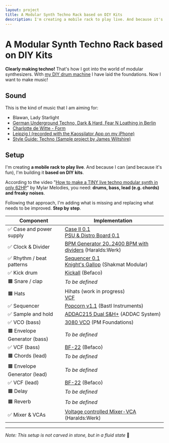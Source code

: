 ```yaml
---
layout: project
title: A Modular Synth Techno Rack based on DIY Kits
description: I'm creating a mobile rack to play live. And because it's fun, I'll base it on DIY kits.
---
```


# A Modular Synth Techno Rack based on DIY Kits

**Clearly making techno!** That's how I got into the world of modular synthesizers. With [my DIY drum machine](/projects/diy-modular-synthesizer-drum-machine/) I have laid the foundations. Now I want to make music!

## Sound

This is the kind of music that I am aiming for:

* Blawan, Lady Starlight
* [German Underground Techno, Dark & Hard, Fear N Loathing in Berlin](https://www.youtube.com/watch?v=cjF-9In3hqU&t=25s)
* [Charlotte de Witte - Form](https://www.youtube.com/watch?v=zvAJbFNuyCA)
* [Leipzig I (recorded with the Kaossilator App on my iPhone)](https://soundcloud.com/steffenlohaus/leipzig-i)
* [Style Guide: Techno (Sample project by James Wiltshire)](https://www.youtube.com/watch?v=0Q6yR4s4syA&t=990s)

## Setup

I'm creating **a mobile rack to play live**. And because I can (and because it's fun), I'm building it **based on DIY kits**.

According to the video "[How to make a TINY live techno modular synth in only 62HP](https://www.youtube.com/watch?v=4jCCzpWBsFs)" by Mylar Melodies, you need: **drums, bass, lead (e.g. chords) and freaky noises**.

Following that approach, I'm adding what is missing and replacing what needs to be improved. **Step by step**.

| Component                   | Implementation                                               |
| --------------------------- | ------------------------------------------------------------ |
| ✅ Case and power supply     | [Case II 0.1](/modules/case-ii-0.1)<br />[PSU & Distro Board 0.1](/modules/psu-distro-board-0.1/) |
| ✅ Clock & Divider           | [BPM Generator 20..2400 BPM with dividers](https://haraldswerk.de/Gate_and_Trigger/Pulses/Pulses.html) (Haralds:Werk) |
| ✅ Rhythm / beat patterns    | [Sequencer 0.1](/modules/sequencer-0.1)<br />[Knight's Gallop](https://www.shakmatmodular.com/products/kg.html) (Shakmat Modular) |
| ✅ Kick drum                 | [Kickall](https://www.befaco.org/kickall-2/) (Befaco)        |
| 🟧 Snare / clap              | *To be defined*                                              |
| 🟧 Hats                      | Hihats (work in progress)<br />[VCF](/modules/vcf)           |
| ✅ Sequencer                 | [Popcorn v1.1](https://bastl-instruments.com/eurorack/modules/popcorn) (Bastl Instruments) |
| ✅ Sample and hold           | [ADDAC215 Dual S&H+](https://www.addacsystem.com/en/products/modules/addac200-series/addac215) (ADDAC System) |
| ✅ VCO (bass)                | [3080 VCO](https://www.tindie.com/products/pmfoundations/3080-vco-eurorack-pcb-set/) (PM Foundations) |
| 🟧 Envelope Generator (bass) | *To be defined*                                              |
| ✅ VCF (bass)                | [BF-22](https://www.befaco.org/bf-22/) (Befaco)              |
| 🟧 Chords (lead)             | *To be defined*                                              |
| 🟧 Envelope Generator (lead) | *To be defined*                                              |
| ✅ VCF (lead)                | [BF-22](https://www.befaco.org/bf-22/) (Befaco)              |
| 🟧 Delay                     | *To be defined*                                              |
| 🟧 Reverb                    | *To be defined*                                              |
| ✅ Mixer & VCAs              | [Voltage controlled Mixer-VCA](https://haraldswerk.de/Mixer/VC_Mixer_VCA/VC_Mixer_VCA.html) (Haralds:Werk) |

----

*Note: This setup is not carved in stone, but in a fluid state* 🌈
